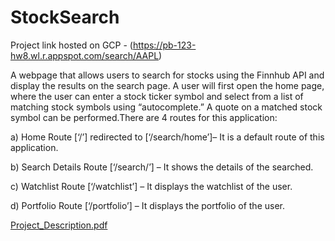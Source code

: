 # StockSearch

Project link hosted on GCP - (https://pb-123-hw8.wl.r.appspot.com/search/AAPL)

A webpage that allows users to search for stocks using the Finnhub API and display the results on the search page. 
A user will first open the home page, where the user can enter a stock ticker symbol and select from a list of matching stock symbols using “autocomplete.” 
A quote on a matched stock symbol can be performed.There are 4 routes for this application:


a) Home Route [‘/’] redirected to [‘/search/home’]– It is a default route of this application.

b) Search Details Route [‘/search/<ticker>’] – It shows the details of the <ticker> searched.
  
c) Watchlist Route [‘/watchlist’] – It displays the watchlist of the user.
  
d) Portfolio Route [‘/portfolio’] – It displays the portfolio of the user.
  
  
  
[Project_Description.pdf](https://github.com/pramukhbharadwaj/StockSearch/files/9007291/Project_Description.pdf)
